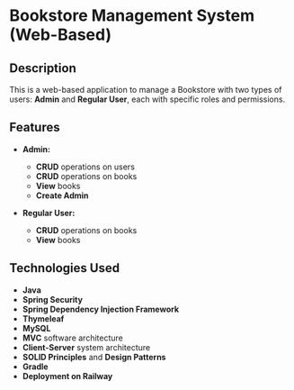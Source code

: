 # Bookstore Management System (Web-Based)

## Description

This is a web-based application to manage a Bookstore with two types of users: **Admin** and **Regular User**, each with specific roles and permissions. 

## Features

- **Admin:**
  - **CRUD** operations on users
  - **CRUD** operations on books
  - **View** books
  - **Create Admin** 
 
- **Regular User:**
  - **CRUD** operations on books
  - **View** books 

## Technologies Used

- **Java**
- **Spring Security**
- **Spring Dependency Injection Framework**
- **Thymeleaf**
- **MySQL**
- **MVC** software architecture 
- **Client-Server** system architecture 
- **SOLID Principles** and **Design Patterns**
- **Gradle**
- **Deployment on Railway** 
